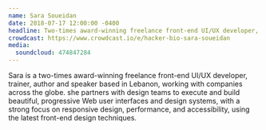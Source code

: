 ```yaml
---
name: Sara Soueidan
date: 2018-07-17 12:00:00 -0400
headline: Two-times award-winning freelance front-end UI/UX developer, trainer, author and speaker based in Lebanon
crowdcast: https://www.crowdcast.io/e/hacker-bio-sara-soueidan
media:
  soundcloud: 474847284
---
```


Sara is a two-times award-winning freelance front-end UI/UX developer, trainer, author and speaker based in Lebanon, working with companies across the globe. she partners with design teams to execute and build beautiful, progressive Web user interfaces and design systems, with a strong focus on responsive design, performance, and accessibility, using the latest front-end design techniques.
